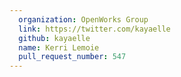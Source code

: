 ```yaml
---
  organization: OpenWorks Group
  link: https://twitter.com/kayaelle
  github: kayaelle
  name: Kerri Lemoie
  pull_request_number: 547
---
```

